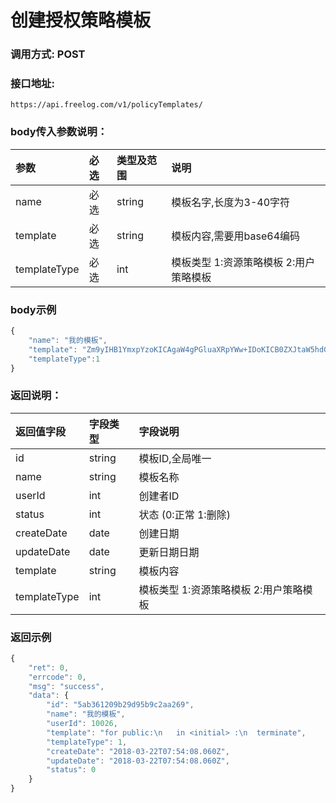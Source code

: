 # 创建授权策略模板

### 调用方式: POST

### 接口地址:

```
https://api.freelog.com/v1/policyTemplates/
```

### body传入参数说明：

| 参数 | 必选 | 类型及范围 | 说明 |
| :--- | :--- | :--- | :--- |
|name|必选|string|模板名字,长度为3-40字符|
|template|必选|string| 模板内容,需要用base64编码|
|templateType|必选|int| 模板类型 1:资源策略模板  2:用户策略模板 |


### body示例

```js
{
	"name": "我的模板",
    "template": "Zm9yIHB1YmxpYzoKICAgaW4gPGluaXRpYWw+IDoKICB0ZXJtaW5hdGU=",
    "templateType":1
}
```

### 返回说明：

| 返回值字段 | 字段类型 | 字段说明 |
| :--- | :--- | :--- |
| id | string | 模板ID,全局唯一 |
| name | string | 模板名称 |
| userId | int | 创建者ID |
| status | int | 状态 (0:正常 1:删除) |
| createDate | date | 创建日期 |
| updateDate | date | 更新日期日期 |
| template | string | 模板内容 |
| templateType | int | 模板类型  1:资源策略模板  2:用户策略模板 |


### 返回示例

```js
{
    "ret": 0,
    "errcode": 0,
    "msg": "success",
    "data": {
        "id": "5ab361209b29d95b9c2aa269",
        "name": "我的模板",
        "userId": 10026,
        "template": "for public:\n   in <initial> :\n  terminate",
        "templateType": 1,
        "createDate": "2018-03-22T07:54:08.060Z",
        "updateDate": "2018-03-22T07:54:08.060Z",
        "status": 0
    }
}
```